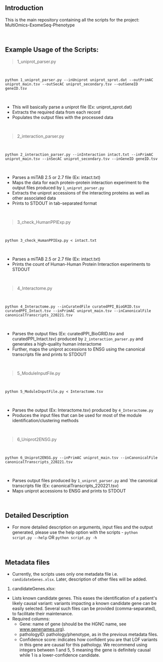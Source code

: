 ## Introduction

This is the main repository containing all the scripts for the project: MultiOmics-ExomeSeq-Phenotype

</br>

## Example Usage of the Scripts:

> 1_uniprot_parser.py

</br>

```console
python 1_uniprot_parser.py --inUniprot uniprot_sprot.dat --outPrimAC uniprot_main.tsv --outSecAC uniprot_secondary.tsv --outGeneID geneID.tsv
```    
</br>

- This will basically parse a uniprot file (Ex: uniprot_sprot.dat)
- Extracts the required data from each record
- Populates the output files with the processed data

</br>

> 2_interaction_parser.py

</br>

```console
python 2_interaction_parser.py --inInteraction intact.txt --inPrimAC uniprot_main.tsv --inSecAC uniprot_secondary.tsv --inGeneID geneID.tsv
```  
</br>

- Parses a miTAB 2.5 or 2.7 file (Ex: intact.txt)
- Maps the data for each protein-protein interaction experiment to the output files produced by `1_uniprot_parser.py`
- Extracts the uniprot accessions of the interacting proteins as well as other associated data
- Prints to STDOUT in tab-separated format

</br>

> 3_check_HumanPPIExp.py

</br>

```console
python 3_check_HumanPPIExp.py < intact.txt
```                      

</br>

- Parses a miTAB 2.5 or 2.7 file (Ex: intact.txt)
- Prints the count of Human-Human Protein Interaction experiments to STDOUT 

</br>

> 4_Interactome.py

</br>

```console
python 4_Interactome.py --inCuratedFile curatedPPI_BioGRID.tsv curatedPPI_Intact.tsv --inPrimAC uniprot_main.tsv --inCanonicalFile canonicalTranscripts_220221.tsv
```                      

</br>

- Parses the output files (Ex: curatedPPI_BioGRID.tsv and curatedPPI_Intact.tsv) produced by `2_interaction_parser.py` and generates a high-quality human interactome
- Further, maps the uniprot accessions to ENSG using the canonical transcripts file and prints to STDOUT

</br>

> 5_ModuleInputFile.py

</br>

```console
python 5_ModuleInputFile.py < Interactome.tsv
```                      

</br>

- Parses the output (Ex: Interactome.tsv) produced by `4_Interactome.py` 
- Produces the input files that can be used for most of the module identification/clustering methods

</br>

> 6_Uniprot2ENSG.py

</br>

```console
python 6_Uniprot2ENSG.py --inPrimAC uniprot_main.tsv --inCanonicalFile canonicalTranscripts_220221.tsv
```                      

</br>

- Parses output files produced by `1_uniprot_parser.py` and `the canonical transcripts file (Ex: canonicalTranscripts_220221.tsv)
- Maps uniprot accessions to ENSG and prints to STDOUT

</br>

## Detailed Description

- For more detailed description on arguments, input files and the output generated, please use the help option with the scripts - `python script.py --help` OR `python script.py -h`

</br>

## Metadata files

- Currently, the scripts uses only one metadata file i.e. `candidateGenes.xlsx`. Later, description of other files will be added.

1. candidateGenes.xlsx: </br>
  * Lists known candidate genes. This eases the identification of a patient's likely causal variant: variants impacting a known candidate gene can be easily selected. Several such files can be provided (comma-separated), to facilitate their maintenance. 
  * Required columns: </br>
    - Gene: name of gene (should be the HGNC name, see www.genenames.org).
    - pathologyID: pathology/phenotype, as in the previous metadata files.
    - Confidence score: indicates how confident you are that LOF variants in this gene are causal for this pathology. We recommend using integers between 1 and 5, 5 meaning the gene is definitely causal while 1 is a lower-confidence candidate.

</br>
